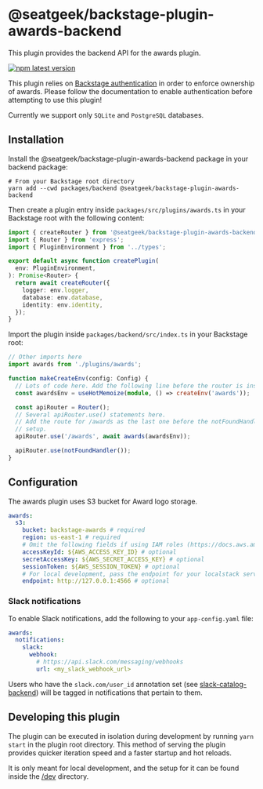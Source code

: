 # @seatgeek/backstage-plugin-awards-backend

This plugin provides the backend API for the awards plugin.

[![npm latest version](https://img.shields.io/npm/v/@seatgeek/backstage-plugin-awards-backend/latest.svg)](https://www.npmjs.com/package/@seatgeek/backstage-plugin-awards-backend)

This plugin relies on [Backstage authentication](https://backstage.io/docs/auth/)
in order to enforce ownership of awards. Please follow the documentation to
enable authentication before attempting to use this plugin!

Currently we support only `SQLite` and `PostgreSQL` databases.

## Installation

Install the @seatgeek/backstage-plugin-awards-backend package in your backend package:

```shell
# From your Backstage root directory
yarn add --cwd packages/backend @seatgeek/backstage-plugin-awards-backend
```

Then create a plugin entry inside `packages/src/plugins/awards.ts` in your
Backstage root with the following content:

```typescript
import { createRouter } from '@seatgeek/backstage-plugin-awards-backend';
import { Router } from 'express';
import { PluginEnvironment } from '../types';

export default async function createPlugin(
  env: PluginEnvironment,
): Promise<Router> {
  return await createRouter({
    logger: env.logger,
    database: env.database,
    identity: env.identity,
  });
}
```

Import the plugin inside `packages/backend/src/index.ts` in your Backstage root:

```typescript
// Other imports here
import awards from './plugins/awards';

function makeCreateEnv(config: Config) {
  // Lots of code here. Add the following line before the router is instantiated.
  const awardsEnv = useHotMemoize(module, () => createEnv('awards'));

  const apiRouter = Router();
  // Several apiRouter.use() statements here.
  // Add the route for /awards as the last one before the notFoundHandler() is
  // setup.
  apiRouter.use('/awards', await awards(awardsEnv));

  apiRouter.use(notFoundHandler());
}
```

## Configuration

The awards plugin uses S3 bucket for Award logo storage.

```yaml
awards:
  s3:
    bucket: backstage-awards # required
    region: us-east-1 # required
    # Omit the following fields if using IAM roles (https://docs.aws.amazon.com/sdk-for-javascript/v3/developer-guide/loading-node-credentials-iam.html)
    accessKeyId: ${AWS_ACCESS_KEY_ID} # optional
    secretAccessKey: ${AWS_SECRET_ACCESS_KEY} # optional
    sessionToken: ${AWS_SESSION_TOKEN} # optional
    # For local development, pass the endpoint for your localstack server
    endpoint: http://127.0.0.1:4566 # optional
```

### Slack notifications

To enable Slack notifications, add the following to your `app-config.yaml` file:

```yaml
awards:
  notifications:
    slack:
      webhook:
        # https://api.slack.com/messaging/webhooks
        url: <my_slack_webhook_url>
```

Users who have the `slack.com/user_id` annotation set (see [slack-catalog-backend](/plugins/slack-catalog-backend/README.md)) will be tagged in notifications that pertain to them.

## Developing this plugin

The plugin can be executed in isolation during development by running
`yarn start` in the plugin root directory. This method of serving the plugin
provides quicker iteration speed and a faster startup and hot reloads.

It is only meant for local development, and the setup for it can be found
inside the [/dev](/dev) directory.
